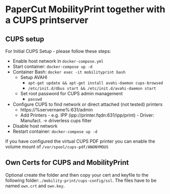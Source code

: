 # PaperCut MobilityPrint together with a CUPS printserver

## CUPS setup

For Initial CUPS Setup - please follow these steps:

 - Enable host network in ```docker-compose.yml```
 - Start container: ```docker-compose up -d```
 - Container Bash: ```docker exec -it mobilityprint bash```
   + Setup AVAHI
     * ```apt-get update && apt-get install avahi-daemon cups-browsed```
     * ```/etc/init.d/dbus start && /etc/init.d/avahi-daemon start```
   + Set root password for CUPS admin management
     * ```passwd```
 - Configure CUPS to find network or direct attached (not tested) printers
   + https://%servername%:631/admin
   + Add Printers - e.g. IPP (ipp://printer.fqdn:631/ipp/print) - Driver: Manufact. -> driverless cups filter
 - Disable host network
 - Restart container: ```docker-compose up -d```

If you have configured the virtual CUPS PDF printer you can enable the volume mount of ```/var/spool/cups-pdf/ANONYMOUS```

## Own Certs for CUPS and MobilityPrint

Optional create the folder and then copy your cert and keyfile to the following folder:```./mobility-print/cups-config/ssl```.
The files have to be named ```own.crt``` and ```own.key```.
